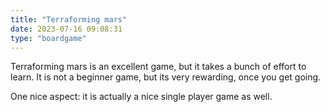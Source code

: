 ```yaml
---
title: "Terraforming mars"
date: 2023-07-16 09:08:31
type: "boardgame"
---
```


Terraforming mars is an excellent game, but it takes a bunch of effort to learn.
It is not a beginner game, but its very rewarding, once you get going.

One nice aspect: it is actually a nice single player game as well.
